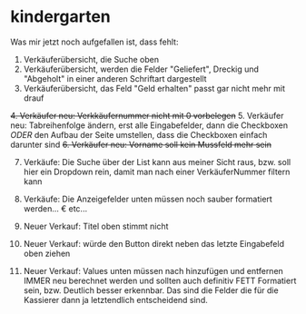 # kindergarten

Was mir jetzt noch aufgefallen ist, dass fehlt:

1. Verkäuferübersicht, die Suche oben
2. Verkäuferübersicht, werden die Felder "Geliefert", Dreckig und "Abgeholt" in einer anderen Schriftart dargestellt
3. Verkäuferübersicht, das Feld "Geld erhalten" passt gar nicht mehr mit drauf

~~4. Verkäufer neu: Verkkäufernummer nicht mit 0 vorbelegen~~
5. Verkäufer neu: Tabreihenfolge ändern, erst alle Eingabefelder, dann die Checkboxen *ODER* den Aufbau der Seite umstellen, dass die Checkboxen einfach darunter sind
~~6. Verkäufer neu: Vorname soll kein Mussfeld mehr sein~~

7. Verkäufe: Die Suche über der List kann aus meiner Sicht raus, bzw. soll hier ein Dropdown rein, damit man nach einer VerkäuferNummer filtern kann
8. Verkäufe:  Die Anzeigefelder unten müssen noch sauber formatiert werden... € etc...

9. Neuer Verkauf: Titel oben stimmt nicht
10. Neuer Verkauf: würde den Button direkt neben das letzte Eingabefeld oben ziehen
11. Neuer Verkauf: Values unten müssen nach hinzufügen und entfernen IMMER neu berechnet werden und sollten auch definitiv FETT Formatiert sein, bzw. Deutlich besser erkennbar. Das sind die Felder die für die Kassierer dann ja letztendlich entscheidend sind.
